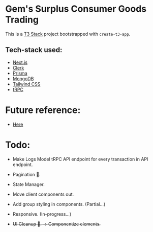 # Gem's Surplus Consumer Goods Trading

This is a [T3 Stack](https://create.t3.gg/) project bootstrapped with `create-t3-app`.

## Tech-stack used:

- [Next.js](https://nextjs.org)
- [Clerk](https://clerk.com/)
- [Prisma](https://prisma.io)
- [MongoDB](https://www.mongodb.com/)
- [Tailwind CSS](https://tailwindcss.com)
- [tRPC](https://trpc.io)

# Future reference:

- [Here](https://github.com/idurar/idurar-erp-crm)

# Todo:

- Make Logs Model tRPC API endpoint for every transaction in API endpoint.
- Pagination 📄.
- State Manager.
- Move client components out.
- Add group styling in components. (Partial...)
- Responsive. (In-progress...)

- ~~UI Cleanup 🧼. -> Componentize elements.~~
